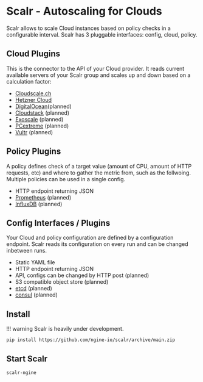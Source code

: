 # Scalr - Autoscaling for Clouds

Scalr allows to scale Cloud instances based on policy checks in a configurable interval. Scalr has 3 pluggable interfaces: config, cloud, policy.

## Cloud Plugins

This is the connector to the API of your Cloud provider. It reads current available servers of your Scalr group and scales up and down based on a calculation factor:

- [Cloudscale.ch](https://www.cloudscale.ch)
- [Hetzner Cloud](https://www.hetzner.com/cloud)
- [DigitalOcean](https://www.digitalocean.com)(planned)
- [Cloudstack](https://cloudstack.apache.org) (planned)
- [Exoscale](https://www.exoscale.com) (planned)
- [PCextreme](https://www.pcextreme.com) (planned)
- [Vultr](https://www.vultr.com) (planned)

## Policy Plugins

A policy defines check of a target value (amount of CPU, amount of HTTP requests, etc) and where to gather the metric from, such as the follwoing. Multiple policies can be used in a single config.

- HTTP endpoint returning JSON
- [Prometheus](https://prometheus.io) (planned)
- [InfluxDB](https://www.influxdata.com/) (planned)

## Config Interfaces / Plugins

Your Cloud and policy configuration are defined by a configuration endpoint. Scalr reads its configuration on every run and can be changed inbetween runs.

- Static YAML file
- HTTP endpoint returning JSON
- API, configs can be changed by HTTP post (planned)
- S3 compatible object store (planned)
- [etcd](https://etcd.io) (planned)
- [consul](https://www.consul.io) (planned)

## Install

!!! warning
    Scalr is heavily under development.

```shell
pip install https://github.com/ngine-io/scalr/archive/main.zip
```

## Start Scalr

```shell
scalr-ngine
```
